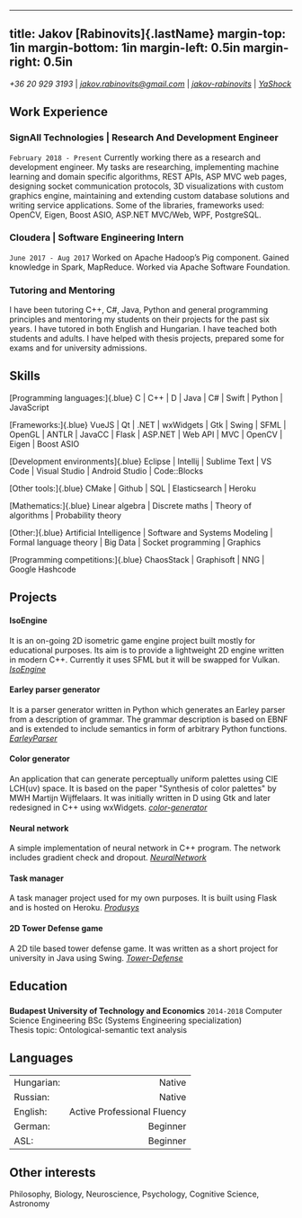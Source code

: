<head>
<link rel="stylesheet" href="https://use.fontawesome.com/releases/v5.6.1/css/all.css" integrity="sha384-gfdkjb5BdAXd+lj+gudLWI+BXq4IuLW5IT+brZEZsLFm++aCMlF1V92rMkPaX4PP" crossorigin="anonymous">
</head>

---
title: Jakov [Rabinovits]{.lastName}
margin-top: 1in
margin-bottom: 1in
margin-left: 0.5in
margin-right: 0.5in
---

<i class="fas fa-mobile-alt"> +36 20 929 3193</i> | <i class="far fa-envelope"> jakov.rabinovits@gmail.com</i> | <i class="fab fa-linkedin"> [jakov-rabinovits](http://linkedin.com/in/jakov-rabinovits)</i> | <i class="fab fa-github"> [YaShock](http://github.com/YaShock)</i>

## Work Experience

### **SignAll Technologies** | Research And Development Engineer
`February 2018 - Present`
Currently working there as a research and development engineer. My tasks are researching, implementing machine learning and domain specific algorithms, REST APIs, ASP MVC web pages, designing socket communication protocols, 3D visualizations with custom graphics engine, maintaining and extending custom database solutions and writing service applications. Some of the libraries, frameworks used: OpenCV, Eigen, Boost ASIO, ASP.NET MVC/Web, WPF, PostgreSQL.

### **Cloudera** | Software Engineering Intern
`June 2017 - Aug 2017`
Worked on Apache Hadoop’s Pig component. Gained knowledge in Spark, MapReduce.
Worked via Apache Software Foundation.

### **Tutoring and Mentoring**
I have been tutoring C++, C#, Java, Python and general programming principles and mentoring my students on their projects for the past six years. I have tutored in both English and Hungarian. I have teached both students and adults. I have helped with thesis projects, prepared some for exams and for university admissions.

## Skills

[Programming languages:]{.blue} C | C++ | D | Java | C# | Swift | Python | JavaScript

[Frameworks:]{.blue} VueJS | Qt | .NET | wxWidgets | Gtk | Swing | SFML | OpenGL | ANTLR | JavaCC | Flask | ASP.NET | Web API | MVC | OpenCV | Eigen | Boost ASIO

[Development environments]{.blue} Eclipse | Intellij | Sublime Text | VS Code | Visual Studio | Android Studio | Code::Blocks

[Other tools:]{.blue} CMake | Github | SQL | Elasticsearch | Heroku

[Mathematics:]{.blue} Linear algebra | Discrete maths | Theory of algorithms | Probability theory

[Other:]{.blue} Artificial Intelligence | Software and Systems Modeling | Formal language theory | Big Data | Socket programming | Graphics

[Programming competitions:]{.blue} ChaosStack | Graphisoft | NNG | Google Hashcode

## Projects

#### IsoEngine
It is an on-going 2D isometric game engine project built mostly for educational purposes. Its aim is to provide a lightweight 2D engine written in modern C++. Currently it uses SFML but it will be swapped for Vulkan.
<i class="fab fa-github"> [IsoEngine](https://github.com/metricengine/IsoEngine)</i>

#### Earley parser generator
It is a parser generator written in Python which generates an Earley parser from a description of grammar.
The grammar description is based on EBNF and is extended to include semantics in form of arbitrary Python functions.
<i class="fab fa-github"> [EarleyParser](https://github.com/YaShock/EarleyParser)</i>

#### Color generator
An application that can generate perceptually uniform palettes using CIE LCH(uv) space. It is based on the paper "Synthesis of color palettes" by MWH Martijn Wijffelaars. It was initially written in D using Gtk and later redesigned in C++ using wxWidgets.
<i class="fab fa-github"> [color-generator](https://github.com/YaShock/color-generator)</i>

#### Neural network
A simple implementation of neural network in C++ program.
The network includes gradient check and dropout.
<i class="fab fa-github"> [NeuralNetwork](https://github.com/YaShock/NeuralNetwork)</i>

#### Task manager
A task manager project used for my own purposes. It is built using Flask and is hosted on Heroku.
<i class="fab fa-github"> [Produsys](https://github.com/YaShock/Produsys)</i>

#### 2D Tower Defense game
A 2D tile based tower defense game. It was written as a short project for university in Java using Swing.
<i class="fab fa-github"> [Tower-Defense](https://github.com/YaShock/Tower-Defense)</i>

## Education

###
**Budapest University of Technology and Economics**
`2014-2018`
Computer Science Engineering BSc (Systems Engineering specialization)  
Thesis topic: Ontological-semantic text analysis

## Languages

|           |                             |
|-----------|----------------------------:|
| Hungarian:| Native                      |
| Russian:  | Native                      |
| English:  | Active Professional Fluency |
| German:   | Beginner                    |
| ASL:      | Beginner                    |

## Other interests

Philosophy, Biology, Neuroscience, Psychology, Cognitive Science, Astronomy
